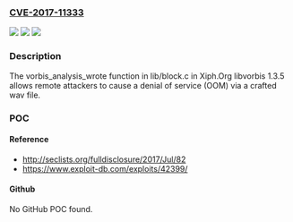 ### [CVE-2017-11333](https://cve.mitre.org/cgi-bin/cvename.cgi?name=CVE-2017-11333)
![](https://img.shields.io/static/v1?label=Product&message=n%2Fa&color=blue)
![](https://img.shields.io/static/v1?label=Version&message=n%2Fa&color=blue)
![](https://img.shields.io/static/v1?label=Vulnerability&message=n%2Fa&color=brighgreen)

### Description

The vorbis_analysis_wrote function in lib/block.c in Xiph.Org libvorbis 1.3.5 allows remote attackers to cause a denial of service (OOM) via a crafted wav file.

### POC

#### Reference
- http://seclists.org/fulldisclosure/2017/Jul/82
- https://www.exploit-db.com/exploits/42399/

#### Github
No GitHub POC found.

